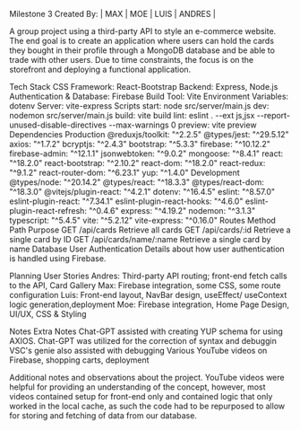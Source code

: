 Milestone 3
Created By:
| MAX | MOE | LUIS | ANDRES |

A group project using a third-party API to style an e-commerce website. The end goal is to create an application where users can hold the cards they bought in their profile through a MongoDB database and be able to trade with other users. Due to time constraints, the focus is on the storefront and deploying a functional application.

Tech Stack
CSS Framework: React-Bootstrap
Backend: Express, Node.js
Authentication & Database: Firebase
Build Tool: Vite
Environment Variables: dotenv
Server: vite-express
Scripts
start: node src/server/main.js
dev: nodemon src/server/main.js
build: vite build
lint: eslint . --ext js,jsx --report-unused-disable-directives --max-warnings 0
preview: vite preview
Dependencies
Production
@reduxjs/toolkit: "^2.2.5"
@types/jest: "^29.5.12"
axios: "^1.7.2"
bcryptjs: "^2.4.3"
bootstrap: "^5.3.3"
firebase: "^10.12.2"
firebase-admin: "^12.1.1"
jsonwebtoken: "^9.0.2"
mongoose: "^8.4.1"
react: "^18.2.0"
react-bootstrap: "^2.10.2"
react-dom: "^18.2.0"
react-redux: "^9.1.2"
react-router-dom: "^6.23.1"
yup: "^1.4.0"
Development
@types/node: "^20.14.2"
@types/react: "^18.3.3"
@types/react-dom: "^18.3.0"
@vitejs/plugin-react: "^4.2.1"
dotenv: "^16.4.5"
eslint: "^8.57.0"
eslint-plugin-react: "^7.34.1"
eslint-plugin-react-hooks: "^4.6.0"
eslint-plugin-react-refresh: "^0.4.6"
express: "^4.19.2"
nodemon: "^3.1.3"
typescript: "^5.4.5"
vite: "^5.2.12"
vite-express: "^0.16.0"
Routes
Method	Path	Purpose
GET	/api/cards	Retrieve all cards
GET	/api/cards/:id	Retrieve a single card by ID
GET	/api/cards/name/:name	Retrieve a single card by name
Database
User Authentication
Details about how user authentication is handled using Firebase.

Planning
User Stories
Andres: Third-party API routing; front-end fetch calls to the API, Card Gallery 
Max: Firebase integration, some CSS, some route configuration
Luis: Front-end layout, NavBar design, useEffect/ useContext logic generation,deployment
Moe: Firebase integration, Home Page Design, UI/UX, CSS & Styling

Notes
Extra Notes
Chat-GPT assisted with creating YUP schema for using AXIOS.
Chat-GPT was utilized for the correction of syntax and debuggin 
VSC's genie also assisted with debugging 
Various YouTube videos on Firebase, shopping carts, deployment 

Additional notes and observations about the project.
YouTube videos were helpful for providing an understanding of the concept, however, most videos contained setup for front-end only and contained logic that only worked in the local cache, as such the code had to be repurposed to allow for storing and fetching of data from our database. 